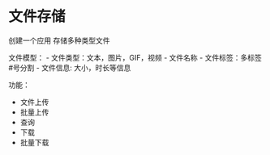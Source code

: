 # 文件存储

创建一个应用 存储多种类型文件 

文件模型：
    - 文件类型：文本，图片，GIF，视频 
    - 文件名称
    - 文件标签：多标签 #号分割
    - 文件信息: 大小，时长等信息

功能：

 - 文件上传
 - 批量上传
 - 查询
 - 下载
 - 批量下载
 